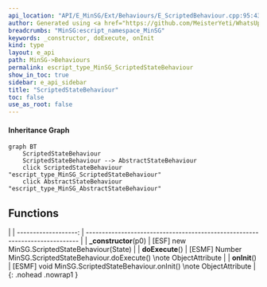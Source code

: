 ```yaml
---
api_location: "API/E_MinSG/Ext/Behaviours/E_ScriptedBehaviour.cpp:95:43"
author: Generated using <a href="https://github.com/MeisterYeti/WhatsUpDoc">WhatsUpDoc</a>
breadcrumbs: "MinSG:escript_namespace_MinSG"
keywords: _constructor, doExecute, onInit
kind: type
layout: e_api
path: MinSG->Behaviours
permalink: escript_type_MinSG_ScriptedStateBehaviour
show_in_toc: true
sidebar: e_api_sidebar
title: "ScriptedStateBehaviour"
toc: false
use_as_root: false
---
```


#### Inheritance Graph

```mermaid
graph BT
	ScriptedStateBehaviour
	ScriptedStateBehaviour --> AbstractStateBehaviour
	click ScriptedStateBehaviour "escript_type_MinSG_ScriptedStateBehaviour"
	click AbstractStateBehaviour "escript_type_MinSG_AbstractStateBehaviour"
```

## Functions

|
| -------------------: | ---------------------------------------------------------------------------- | 
| **_constructor**(p0) | [ESF] new MinSG.ScriptedStateBehaviour(State)                                | 
| **doExecute**()      | [ESMF] Number MinSG.ScriptedStateBehaviour.doExecute() \note ObjectAttribute | 
| **onInit**()         | [ESMF] void MinSG.ScriptedStateBehaviour.onInit() \note ObjectAttribute      | 
{: .nohead .nowrap1 }

